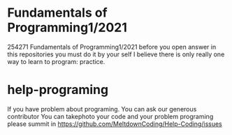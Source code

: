# Fundamentals of Programming1/2021

254271 Fundamentals of Programming1/2021 before you open answer in this repositories you must do it by your self I believe there is only really one way to learn to program: practice.

# help-programing

If you have problem about programing. You can ask our generous contributor You can takephoto your code and your problem programing please summit in https://github.com/MeltdownCoding/Help-Coding/issues
